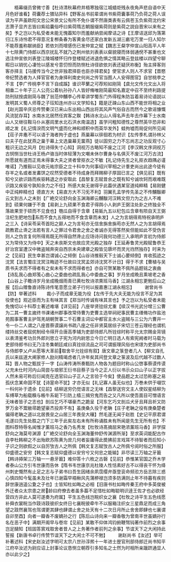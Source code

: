 <!-- { "loadSidebar": true } -->
　　梧幕缀员曾微寸善【杜诗清秋幕府井梧寒独宿江城蜡炬残永夜角声悲自语中天月色好谁看】荷囊荐士猥玷异科【野客丛书前辈谓尚书紫荷囊事荷乃负荷之荷人误读为平声虽欧阳文忠公宋景文公有所不免仆谓不然唐类表有云佩苍玉负紫荷沈约宋志萧子显齐志皆曰紫祫囊俗呼曰紫荷隋志朝服缀紫荷则是紫荷之説自晋宋以来有之矣】予之岂以为私受者未能无愧葢知尔而羞献纳尝闻摩诘之诗【王摩诘送邱为落第归江东诗怜君不得意况复栁条春为客黄金尽还家白发新五湖三畞宅万里一归人知尔不能荐羞称献纳臣】若依刘而增感伤已发仲宣之赋【魏志王粲字仲宣山阳高平人年十七除黄门侍郎以西京扰乱不就乃之荆州依刘表表以粲貌寝而体弱通侻不甚重也文选注仲宣依刘表登江陵城楼怀归作登楼赋述进退危惧之情其略云登兹楼以四望兮聊暇日以销忧心凄怆以感发兮意忉怛而防恻杜诗径欲依刘表还疑厌祢衡】殆主择客则客亦择主【马援传当今之世非独君择臣也臣亦择君矣】使官求人则人不求官【晋愍帝纪赞选者为人择官官者为身择利南史何尚之传官当图人人安得图官】自甘桃李之不言【李广传桃李不言下自成蹊】谁识苹蘩之可荐矧如刚简【虞允文传允文出入将相垂二十年子三人公亮公着杭孙孙八人皆好脩唯刚简最知名嘉定中召不至终利路提防刑狱按虞刚简与魏了翁范仲黼李心传辈讲学蜀东门外得程朱防旨着易诗论语説以发明其义蜀人师尊之子珏知连州亦以文学知名】籍是迂疎山东山西不能世将相之业【赵光国辛庆忌传赞秦汉已来山东出相山西出将其风声气俗自古而然今之歌谣慷慨风流犹存耳】水南水北居然任宾客之聫【韩诗水北山人得名声去年去作幕下士水南山人又继往鞍马仆从塞闾里水北石洪水南温造】虽学问粗知德性之尊然英华恐非和顺之发【礼记情湥而文明气盛而化神和顺积中而英华发外】蛙拘墟而局促何所见闻【荘子井鼃不可以语于海者拘于虚也】燕巢幕以徘徊若为材识【左传季札谓孙林父曰夫子在此犹燕之巢于幕上文选巢幕无畱燕】徒以固穷之力不忘尚志之功反观寸心粗识无边之风月【杜诗得失寸心知】洞视万古略知不废之江河【李汉韩文序洞视万古悯恻当世杜诗王杨卢骆当时体轻薄为文嘲未休尔曹身与名俱灭不废江河万古流】所愿就有道而正焉未得事大夫之贤者曾抠衣之不敏【礼记侍先生之礼抠衣趋隅必谨唯诺】乃推毂以见收元祐宗臣之立十科夲为何事绍兴宰相之计羣吏尚出此途今徒有存羊之名或者发畵饼之叹然受德者不待成身而拜赐柳子厚固已言之【俱见前】既有知兮又欲识路而疾驱韩退之亦安取此【昌黎复志赋昔余之既有知兮诚坎轲而艰难既识路又疾驱兮孰知余力之不任】所感大矣无谢得乎此葢伏遇某官道纯粹精【易刚健中正纯粹精也】德直方大【易直方大不习旡不利】羽翼孔孟学传先圣之不传黼黻卿云文到古人之未到【广絶交论舒向金玉渊海卿云黼黻河汉韩文但力为之古人不难到】硕果何嫌于不食【易剥上九硕果不食君子得舆小人剥庐王弼注处卦之终独全不落故果至于硕而不见食也】匏瓜自得于含章【易姤九五以杞包瓜含章有陨自天王弼注杞生肥地包系而不食九五得地而不食含章而未发】人之为言胡得焉特祝承明庐之三入【诗采苓采苓首阳之巅人之为言茍亦无信舍旃舍旃苟亦无然人之为言胡得焉疏教君止谗之法若有言人之罪过令君舍之舍之者诚亦无得答然矣但能如此不受伪言则人之伪言复何所得焉既无所得自然谗止应玚诗问我何功德三入承明庐言初为侍郎又为常侍又为侍中】天之未丧斯文也故应灵光殿之独存【王延寿鲁灵光殿赋鲁恭王好治宫室遭汉中微盗贼奔突自西京未央建章之殿皆见隳坏而灵光岿然独存】时来为之【见前】民生幸甚岂谓诚心之倾倒【山谷诗推毂天下士诚心要倾倒】肯收孤迹之沈冥【法言蜀庄沈冥注晦迹不仕故曰沈冥孟郊诗沈冥不计日】得于不求【曹植与吴质书夫求而不得者有之矣未有不求而得者也】亦自可贺某敢不佩所品题铭之衷曲【诗乱我心曲郑笺心曲心之委曲也疏乱我心中委曲之事】岁月坐成晩且熏坡老之香【山谷上子瞻诗岁月坐成晚烟雨青已黄杜牧诗浓熏班马香】江湖永相忘更勉后山之报【后山赠鲁直诗陈诗传笔意愿立弟子行何以报嘉惠江湖永相忘】
　　谢曾尚书【防】举著述科
　　裁小子而成章无能为役【左传于先大夫无能为役言不足为其役使也】观近臣而为主有味其言【郑当时传诚有味其言也】予之岂以为私受者未能免愧切以十科荐士著述难堪【详见前】八座举贤铨综尤重【续汉书光武分增三公曹为二其一曹主嵗终书课诸州郡事改常侍曹为吏曹主选举祠祀事民曹主缮脩功作盐池苑囿事客曹主护驾羌胡朝贺事二千石曹主词讼中都官主水火盗贼与三公为六曹幷一令一仆二人谓之八座晋蔡谟譲尚书疏八座之任非贤莫居综子宋切三苍云理经也谓机缕持丝交者屈侂制经令得开合唐高季辅为吏部侍郎凡所铨综时称平允太宗赐金背镜以表清鉴考功贠外郎刘思立子宪为河内尉思立今日亡明日选人有索宪阙者时马载为吏部侍郎书曰无乃注冬集朝廷咸曰真铨综流品之司可谓振理风俗也宋璟为吏部尚书与侍郎李乂卢从愿等大革前取舍平允铨综有叙】唐文章之箓登者几人【柳文自孔氏以来兹道大阐家修人励刓精竭虑者几许年矣其间登文章之箓波及后代越不过数人耳】晋人物之甄拔于一字【山涛传涛所奏甄防人物各为题目时称山公啓事蔡谟传谟父充未仕时河内山简尝与琅邪王衍书目蔡子当今之正人衍以书示众曰山子以正字拔人然未易可称后衍闻克在选官曰山子正人之言验于今矣】使品题之太过恐称塞之易孤伏念某命固不犹【诗寔命不犹】才亦无似【礼记寡人虽无似也】万巻未供于啜饮一科何补于遗余【见前】结柳送穷仍觉语言之无味【昌黎送穷文主人使奴星结柳为车缚草为船载糗与粻牛系轭下引防上樯三揖穷鬼而告之又凡所以使吾面目可憎语言无味者皆子之志也】剖瓜乞巧不堪豪杰之跪呈【河东乞巧文剖瓜犬牙且拜且祈又防罗万金不鬻敝帚跪望豪杰投弃不有】虽庚桑久役于老聃【庄子老聃之役有庚桑楚者偏得老聃之道以北居畏垒之山居三年畏垒大穰】然毛遂无闻于赵胜【史记平原君谓毛遂曰先生处胜之门下三年于此矣左右未有所称诵胜未有所闻是先生无所有也】不图科荐特辱名闻惟才薰班马之香乃名秀发【杜牧诗髙摘屈宋艳浓薰班马香】非学探舒向之海莫号渊源【广絶交论舒向全玉渊海董仲舒传渊源所渐】至求英词能配古作自李杜韩柳之不出殆欧苏陈黄为庻几何者妄庸得此奬拂前言戏耳不待智者而后知小子识之则欲假之以自厉攷古人之所佩【韩文复志赋攷古人之所佩兮阅时俗之所服】仰盛德之安穷【韩文复志赋仰盛德以安穷兮又何忠之能输】非尽读三万轴之牙籖【韩诗揷架三万轴一一悬牙籖】难仰答十六枚之古磬【见前】恭惟某官国之乔木学者泰山公方引韦世康而告休【隋书韦世康京兆杜陵人性恬素好古不以得丧干怀为绛州刺史慨然有止足之志与子弟书曰吾生因绪余夙霑缨弁亟登衮命频涖方岳志除三惑心慎四知今髦虽未及壮年已谢霜早梧楸风先蒲桺禄岂须多防满则止年不待暮有疾则辞世康逍遥公夐之子也】士皆知杜如晦之必相【旧唐书杜如晦传秦王府中多英俊被外迁者众太宗患之房龄曰府僚去者虽多葢不足惜杜如晦聪明识逹王佐才也必欲经营四方非此人莫可遂奏为府属】平生五色线岂睆织女之襄【杜牧之诗平生五色线愿补舜衣裳睆当作跂诗跂彼织女终日七襄睆彼牵牛不以服箱注织女三星鼎足而成三角望之跂然襄驾也驾谓更其肆也肆谓止舍之处天有十二次日月所止舍舍即肆也七襄谓自卯至酉】向者一瓣香不废嫡孙之行【陈后山诗向来一瓣香敬为曾南丰世虽嫡孙行名在恶子中】满期开阁早与卷帘【见前】某敢不仰体鸿钧俯鞭驽钝著作前烈之余事岂足醻知【班固答賔戏取舍者昔人之上务著作者前列之余事】节谊天下之大闲持此誓报【新唐书卓行传赞节谊天下之大闲士不可不勉】
　　谢赵尚书【汝述】举可补著述科【宋史赵汝述字明可太宗八世孙淳熈十一年进士歴官刑部侍郎迁尚书知平江府卒汝述为尉应诏上封事论议恳恻立朝荐引多知名之士然为时相所亲躐跻通显人亦以此少之】
